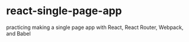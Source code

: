 # react-single-page-app

practicing making a single page app with React, React Router, Webpack, and Babel
